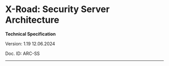 # X-Road: Security Server Architecture 

**Technical Specification** 

Version: 1.19
12.06.2024

Doc. ID: ARC-SS

---